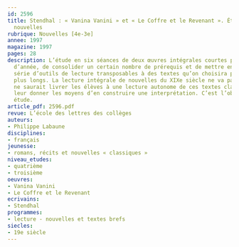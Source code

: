 ```yaml
---
id: 2596
title: Stendhal : « Vanina Vanini » et « Le Coffre et le Revenant ». Étude de deux
  nouvelles
rubrique: Nouvelles [4e-3e]
annee: 1997
magazine: 1997
pages: 28
description: L’étude en six séances de deux œuvres intégrales courtes permet, en début
  d’année, de consolider un certain nombre de prérequis et de mettre en place une
  série d’outils de lecture transposables à des textes qu’on choisira progressivement
  plus longs. La lecture intégrale de nouvelles du XIXe siècle ne va pas de soi. On
  ne saurait livrer les élèves à une lecture autonome de ces textes classiques sans
  leur donner les moyens d’en construire une interprétation. C’est l’objet de cette
  étude.
article_pdf: 2596.pdf
revue: L’école des lettres des collèges
auteurs:
- Philippe Labaune
disciplines:
- français
jeunesse:
- romans, récits et nouvelles « classiques »
niveau_etudes:
- quatrième
- troisième
oeuvres:
- Vanina Vanini
- Le Coffre et le Revenant
ecrivains:
- Stendhal
programmes:
- lecture - nouvelles et textes brefs
siecles:
- 19e siècle
---
```

